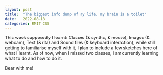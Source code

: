 ```yaml
---
layout: post
title:  "The biggest info dump of my life, my brain is a toilet"
date:   2022-08-18
categories: RMIT CSS
---
```




This week supposedly I learnt:
Classes (& synths, & mouse), Images (& webcam), Text (& rita) and Sound files (& keyboard interaction), while still getting to familiarise myself with it, I plan to include a few sketches here of what I learnt. As of now, when I missed two classes, I am currently learning what to do and how to do it. 

Bear with me!